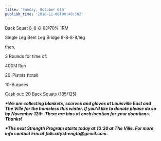 ```yaml
---
title: 'Sunday, October 6th'
publish_time: '2016-11-06T00:40:50Z'
---
```


Back Squat 8-8-8-8\@70% 1RM

Single Leg Bent Leg Bridge 8-8-8-8/leg

then,

3 Rounds for time of:

400M Run

20-Pistols (total)

10-Burpees

Cash out: 20 Back Squats (185/125)

***\*We are collecting blankets, scarves and gloves at Louisville East
and The Ville for the homeless this winter. If you'd like to donate
please do so by November 12th. There are bins at each location for your
donations. Thanks!***

***\*The next Strength Program starts today at 10:30 at The Ville. For
more info contact Eric at fallscitystrength\@gmail.com.***
